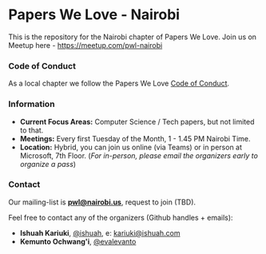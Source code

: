 # Papers We Love - Nairobi


This is the repository for the Nairobi chapter of Papers We Love. Join us on Meetup here - https://meetup.com/pwl-nairobi


### Code of Conduct

As a local chapter we follow the Papers We Love [Code of Conduct](https://github.com/papers-we-love/nairobi/blob/main/code-of-conduct.md).

### Information

- **Current Focus Areas:** Computer Science / Tech papers, but not limited to that.
- **Meetings:** Every first Tuesday of the Month, 1 - 1.45 PM Nairobi Time.
- **Location:** Hybrid, you can join us online (via Teams) or in person at Microsoft, 7th Floor. (_For in-person, please email the organizers early to organize a pass_)

### Contact

Our mailing-list is **pwl@nairobi.us**, request to join <here> (TBD).

Feel free to contact any of the organizers (Github handles + emails):

- **Ishuah Kariuki**, [@ishuah](https://github.com/ishuah), e: kariuki@ishuah.com
- **Kemunto Ochwang'i**, [@evalevanto](https://github.com/evalevanto)
